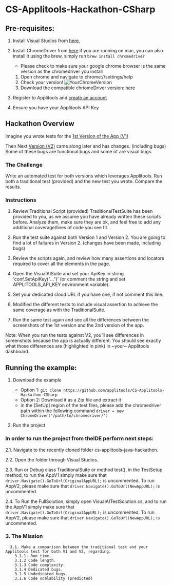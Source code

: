 # CS-Applitools-Hackathon-CSharp


## Pre-requisites:
1. Install Visual Studios from [here](https://visualstudio.microsoft.com/downloads/), 
2. Install ChromeDriver from [here](https://chromedriver.chromium.org/downloads) if you are running on mac, you can also install it using the brew,
   simply run ```brew install chromedriver```
   -  Please check to make sure your google chrome browser is the same version as the chromedriver you install
   1)  Open chrome and navigate to chrome://settings/help
   2)  Check your version!
   ![YourChromeVersion](https://user-images.githubusercontent.com/21107409/96691179-3ecef880-138d-11eb-84a3-cd52106944c6.png)
   3)  Download the compatible chriomeDriver version:  [here](https://chromedriver.chromium.org/downloads)
    
3. Register to Applitools and [create an account](https://auth.applitools.com/users/register)  
4. Ensure you have your Applitools API Key 


   
## Hackathon Overview
Imagine you wrote tests for the [1st Version of the App (V1)](https://demo.applitools.com/hackathon.html)

Then Next [Version (V2)](https://demo.applitools.com/hackathonV2.html) came along later and has changes. (including bugs) 
Some of these bugs are functional bugs and some of are visual bugs. 

### The Challenge
Write an automated test for both versions which leverages Applitools.
Run both a traditional test (provided) and the new test you wrote.
Compare the results.

### Instructions

1) Review Traditional Script (provided) 
TraditionalTestSuite has been provided to you, as we assume you have already written these scripts before.
Analyze them, make sure they are ok, and feel free to add any additional coverage/lines of code you see fit.

2) Run the test suite against both Version 1 and Version 2.
You are going to find a lot of failures in Version 2. (changes have been made, including bugs)

3) Review the scripts again, and review how many assertions and locators required to cover all the elements in the page.

4) Open the VisualAISuite and set your ApiKey in string 'conf.SetApiKey("...")' (or comment the string and set APPLITOOLS_API_KEY environment variable).

5) Set your dedicated cloud URL if you have one, if not comment this line.

6) Modified the different tests to include visual assertion to achieve the same coverage as with the TraditionalSuite.

7) Run the same test again and see all the differences between the screenshots of the 1st version and the 2nd version of the app.

Note: When you run the tests against V2, you’ll see differences in screenshots because the app is actually different. 
You should see exactly what those differences are (highlighted in pink) in ~your~ Applitools dashboard. 

## Running the example:
 1. Download the example
    * Option 1: `git clone https://github.com/applitools/CS-Applitools-Hackathon-CSharp`
    * Option 2: Download it as a Zip file and extract it
    * in the [SetUp] region of the test files, please add the chromedriver path within the following command
          ``driver = new ChromeDriver('/path/to/chromedriver/')``
    
2. Run the project
### In order to run the project from theIDE perform next steps:

   2.1. Navigate to the recently cloned folder cs-applitools-java-hackathon.
   
   2.2. Open the folder through Visual Studios.
   
   2.3. Run or Debug class TraditionalSuite or method test(), in the TestSetup method, to run the AppV1 simply make sure that ``driver.Navigate().GoToUrl(OriginalAppURL);`` is uncommented. To run AppV2, please make sure that ``driver.Navigate().GoToUrl(NewAppURL);`` is uncommented.
   
   2.4. To Run the FullSolution, simply open VisualAITestSolution.cs, and to run the AppV1 simply make sure that ``driver.Navigate().GoToUrl(OriginalAppURL);`` is uncommented. To run AppV2, please make sure that ``driver.Navigate().GoToUrl(NewAppURL);`` is uncommented.
   
### 3.  The Mission
      3.1. Make a comparison between the traditional test and your Applitools test for both V1 and V2, regarding:
        3.1.1. Run time.
        3.1.2 Code length.
        3.1.3 Code complexity.
        3.1.4 Dedicated bugs.
        3.1.5 Undedicated bugs.
        3.1.6 Code scalability (predicted)